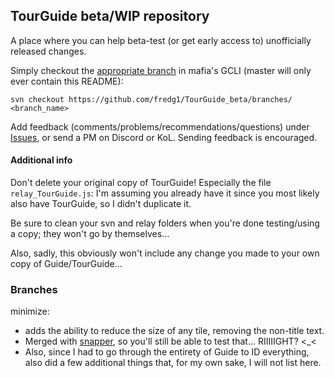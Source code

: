 ## TourGuide beta/WIP repository

A place where you can help beta-test (or get early access to) unofficially released changes.

Simply checkout the [appropriate branch](https://github.com/fredg1/TourGuide_beta/branches) in mafia's GCLI (master will only ever contain this README):

`svn checkout https://github.com/fredg1/TourGuide_beta/branches/ <branch_name>`

Add feedback (comments/problems/recommendations/questions) under [Issues](https://github.com/fredg1/TourGuide_beta/issues), or send a PM on Discord or KoL.
Sending feedback is encouraged.


#### Additional info
Don't delete your original copy of TourGuide! Especially the file `relay_TourGuide.js`: I'm assuming you already have it since you most likely also have TourGuide, so I didn't duplicate it.

Be sure to clean your svn and relay folders when you're done testing/using a copy; they won't go by themselves...


Also, sadly, this obviously won't include any change you made to your own copy of Guide/TourGuide...

### Branches

minimize:
  - adds the ability to reduce the size of any tile, removing the non-title text.
  - Merged with [snapper](https://github.com/cdrock/TourGuide/pull/48), so you'll still be able to test that... RIIIIIGHT? <_<
  - Also, since I had to go through the entirety of Guide to ID everything, also did a few additional things that, for my own sake, I will not list here.
  
